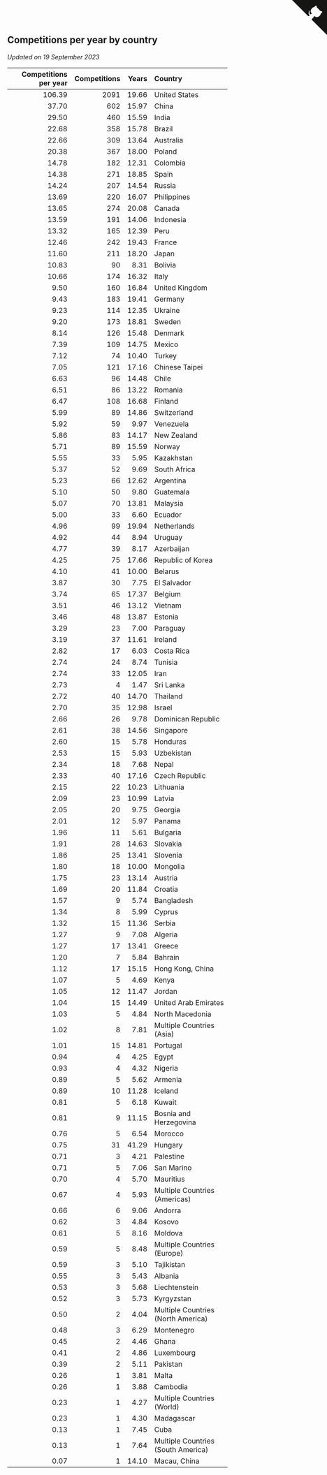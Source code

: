 ## Competitions per year by country

*Updated on 19 September 2023*

| Competitions per year | Competitions | Years | Country |
| ---: | ---: | ---: | :--- |
| 106.39 | 2091 | 19.66 | United States |
| 37.70 | 602 | 15.97 | China |
| 29.50 | 460 | 15.59 | India |
| 22.68 | 358 | 15.78 | Brazil |
| 22.66 | 309 | 13.64 | Australia |
| 20.38 | 367 | 18.00 | Poland |
| 14.78 | 182 | 12.31 | Colombia |
| 14.38 | 271 | 18.85 | Spain |
| 14.24 | 207 | 14.54 | Russia |
| 13.69 | 220 | 16.07 | Philippines |
| 13.65 | 274 | 20.08 | Canada |
| 13.59 | 191 | 14.06 | Indonesia |
| 13.32 | 165 | 12.39 | Peru |
| 12.46 | 242 | 19.43 | France |
| 11.60 | 211 | 18.20 | Japan |
| 10.83 | 90 | 8.31 | Bolivia |
| 10.66 | 174 | 16.32 | Italy |
| 9.50 | 160 | 16.84 | United Kingdom |
| 9.43 | 183 | 19.41 | Germany |
| 9.23 | 114 | 12.35 | Ukraine |
| 9.20 | 173 | 18.81 | Sweden |
| 8.14 | 126 | 15.48 | Denmark |
| 7.39 | 109 | 14.75 | Mexico |
| 7.12 | 74 | 10.40 | Turkey |
| 7.05 | 121 | 17.16 | Chinese Taipei |
| 6.63 | 96 | 14.48 | Chile |
| 6.51 | 86 | 13.22 | Romania |
| 6.47 | 108 | 16.68 | Finland |
| 5.99 | 89 | 14.86 | Switzerland |
| 5.92 | 59 | 9.97 | Venezuela |
| 5.86 | 83 | 14.17 | New Zealand |
| 5.71 | 89 | 15.59 | Norway |
| 5.55 | 33 | 5.95 | Kazakhstan |
| 5.37 | 52 | 9.69 | South Africa |
| 5.23 | 66 | 12.62 | Argentina |
| 5.10 | 50 | 9.80 | Guatemala |
| 5.07 | 70 | 13.81 | Malaysia |
| 5.00 | 33 | 6.60 | Ecuador |
| 4.96 | 99 | 19.94 | Netherlands |
| 4.92 | 44 | 8.94 | Uruguay |
| 4.77 | 39 | 8.17 | Azerbaijan |
| 4.25 | 75 | 17.66 | Republic of Korea |
| 4.10 | 41 | 10.00 | Belarus |
| 3.87 | 30 | 7.75 | El Salvador |
| 3.74 | 65 | 17.37 | Belgium |
| 3.51 | 46 | 13.12 | Vietnam |
| 3.46 | 48 | 13.87 | Estonia |
| 3.29 | 23 | 7.00 | Paraguay |
| 3.19 | 37 | 11.61 | Ireland |
| 2.82 | 17 | 6.03 | Costa Rica |
| 2.74 | 24 | 8.74 | Tunisia |
| 2.74 | 33 | 12.05 | Iran |
| 2.73 | 4 | 1.47 | Sri Lanka |
| 2.72 | 40 | 14.70 | Thailand |
| 2.70 | 35 | 12.98 | Israel |
| 2.66 | 26 | 9.78 | Dominican Republic |
| 2.61 | 38 | 14.56 | Singapore |
| 2.60 | 15 | 5.78 | Honduras |
| 2.53 | 15 | 5.93 | Uzbekistan |
| 2.34 | 18 | 7.68 | Nepal |
| 2.33 | 40 | 17.16 | Czech Republic |
| 2.15 | 22 | 10.23 | Lithuania |
| 2.09 | 23 | 10.99 | Latvia |
| 2.05 | 20 | 9.75 | Georgia |
| 2.01 | 12 | 5.97 | Panama |
| 1.96 | 11 | 5.61 | Bulgaria |
| 1.91 | 28 | 14.63 | Slovakia |
| 1.86 | 25 | 13.41 | Slovenia |
| 1.80 | 18 | 10.00 | Mongolia |
| 1.75 | 23 | 13.14 | Austria |
| 1.69 | 20 | 11.84 | Croatia |
| 1.57 | 9 | 5.74 | Bangladesh |
| 1.34 | 8 | 5.99 | Cyprus |
| 1.32 | 15 | 11.36 | Serbia |
| 1.27 | 9 | 7.08 | Algeria |
| 1.27 | 17 | 13.41 | Greece |
| 1.20 | 7 | 5.84 | Bahrain |
| 1.12 | 17 | 15.15 | Hong Kong, China |
| 1.07 | 5 | 4.69 | Kenya |
| 1.05 | 12 | 11.47 | Jordan |
| 1.04 | 15 | 14.49 | United Arab Emirates |
| 1.03 | 5 | 4.84 | North Macedonia |
| 1.02 | 8 | 7.81 | Multiple Countries (Asia) |
| 1.01 | 15 | 14.81 | Portugal |
| 0.94 | 4 | 4.25 | Egypt |
| 0.93 | 4 | 4.32 | Nigeria |
| 0.89 | 5 | 5.62 | Armenia |
| 0.89 | 10 | 11.28 | Iceland |
| 0.81 | 5 | 6.18 | Kuwait |
| 0.81 | 9 | 11.15 | Bosnia and Herzegovina |
| 0.76 | 5 | 6.54 | Morocco |
| 0.75 | 31 | 41.29 | Hungary |
| 0.71 | 3 | 4.21 | Palestine |
| 0.71 | 5 | 7.06 | San Marino |
| 0.70 | 4 | 5.70 | Mauritius |
| 0.67 | 4 | 5.93 | Multiple Countries (Americas) |
| 0.66 | 6 | 9.06 | Andorra |
| 0.62 | 3 | 4.84 | Kosovo |
| 0.61 | 5 | 8.16 | Moldova |
| 0.59 | 5 | 8.48 | Multiple Countries (Europe) |
| 0.59 | 3 | 5.10 | Tajikistan |
| 0.55 | 3 | 5.43 | Albania |
| 0.53 | 3 | 5.68 | Liechtenstein |
| 0.52 | 3 | 5.73 | Kyrgyzstan |
| 0.50 | 2 | 4.04 | Multiple Countries (North America) |
| 0.48 | 3 | 6.29 | Montenegro |
| 0.45 | 2 | 4.46 | Ghana |
| 0.41 | 2 | 4.86 | Luxembourg |
| 0.39 | 2 | 5.11 | Pakistan |
| 0.26 | 1 | 3.81 | Malta |
| 0.26 | 1 | 3.88 | Cambodia |
| 0.23 | 1 | 4.27 | Multiple Countries (World) |
| 0.23 | 1 | 4.30 | Madagascar |
| 0.13 | 1 | 7.45 | Cuba |
| 0.13 | 1 | 7.64 | Multiple Countries (South America) |
| 0.07 | 1 | 14.10 | Macau, China |


<a href="https://github.com/jonatanklosko/wca_statistics" class="github-corner" aria-label="View source on Github"><svg width="80" height="80" viewBox="0 0 250 250" style="fill:#151513; color:#fff; position: absolute; top: 0; border: 0; right: 0;" aria-hidden="true"><path d="M0,0 L115,115 L130,115 L142,142 L250,250 L250,0 Z"></path><path d="M128.3,109.0 C113.8,99.7 119.0,89.6 119.0,89.6 C122.0,82.7 120.5,78.6 120.5,78.6 C119.2,72.0 123.4,76.3 123.4,76.3 C127.3,80.9 125.5,87.3 125.5,87.3 C122.9,97.6 130.6,101.9 134.4,103.2" fill="currentColor" style="transform-origin: 130px 106px;" class="octo-arm"></path><path d="M115.0,115.0 C114.9,115.1 118.7,116.5 119.8,115.4 L133.7,101.6 C136.9,99.2 139.9,98.4 142.2,98.6 C133.8,88.0 127.5,74.4 143.8,58.0 C148.5,53.4 154.0,51.2 159.7,51.0 C160.3,49.4 163.2,43.6 171.4,40.1 C171.4,40.1 176.1,42.5 178.8,56.2 C183.1,58.6 187.2,61.8 190.9,65.4 C194.5,69.0 197.7,73.2 200.1,77.6 C213.8,80.2 216.3,84.9 216.3,84.9 C212.7,93.1 206.9,96.0 205.4,96.6 C205.1,102.4 203.0,107.8 198.3,112.5 C181.9,128.9 168.3,122.5 157.7,114.1 C157.9,116.9 156.7,120.9 152.7,124.9 L141.0,136.5 C139.8,137.7 141.6,141.9 141.8,141.8 Z" fill="currentColor" class="octo-body"></path></svg></a><style>.github-corner:hover .octo-arm{animation:octocat-wave 560ms ease-in-out}@keyframes octocat-wave{0%,100%{transform:rotate(0)}20%,60%{transform:rotate(-25deg)}40%,80%{transform:rotate(10deg)}}@media (max-width:500px){.github-corner:hover .octo-arm{animation:none}.github-corner .octo-arm{animation:octocat-wave 560ms ease-in-out}}</style>
